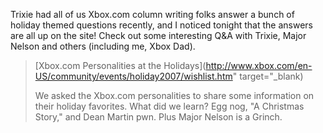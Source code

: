 Trixie had all of us Xbox.com column writing folks answer a bunch of holiday themed questions recently, and I noticed tonight that the answers are all up on the site! Check out some interesting Q&A with Trixie, Major Nelson and others (including me, Xbox Dad).

> [Xbox.com Personalities at the Holidays](http://www.xbox.com/en-US/community/events/holiday2007/wishlist.htm" target="_blank)
>
> We asked the Xbox.com personalities to share some information on their holiday favorites. What did we learn? Egg nog, "A Christmas Story," and Dean Martin pwn. Plus Major Nelson is a Grinch.